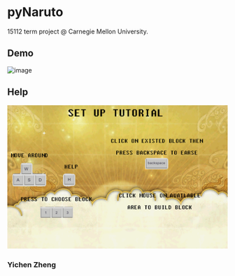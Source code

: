 # pyNaruto
15112 term project @ Carnegie Mellon University.
## Demo
![image](https://github.com/yichencoding/pyNaruto/blob/master/demo/demo.gif)
## Help
![image](https://github.com/yichencoding/pyNaruto/blob/master/demo/help.PNG)


### Yichen Zheng
